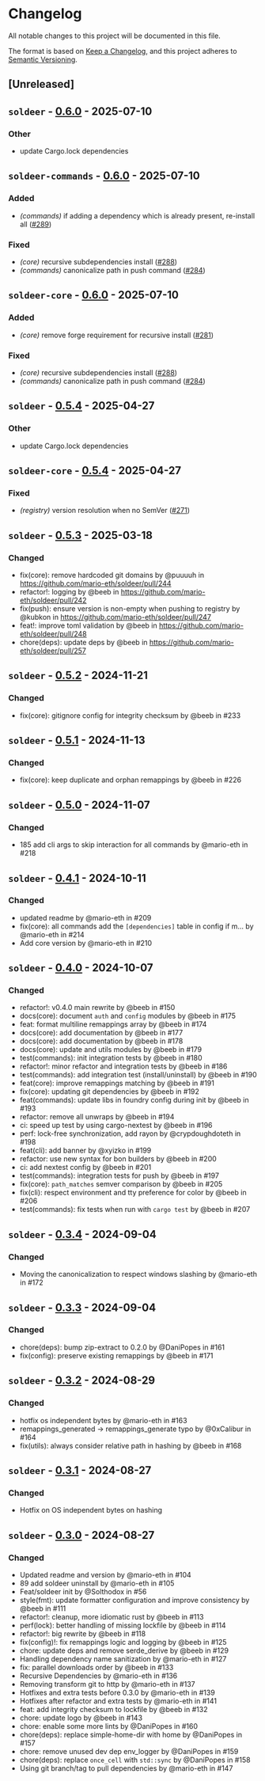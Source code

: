 # Changelog

All notable changes to this project will be documented in this file.

The format is based on [Keep a Changelog](https://keepachangelog.com/en/1.0.0/),
and this project adheres to [Semantic Versioning](https://semver.org/spec/v2.0.0.html).

## [Unreleased]

## `soldeer` - [0.6.0](https://github.com/mario-eth/soldeer/compare/v0.5.4...v0.6.0) - 2025-07-10

### Other
- update Cargo.lock dependencies

## `soldeer-commands` - [0.6.0](https://github.com/mario-eth/soldeer/compare/soldeer-commands-v0.5.4...soldeer-commands-v0.6.0) - 2025-07-10

### Added
- *(commands)* if adding a dependency which is already present, re-install all ([#289](https://github.com/mario-eth/soldeer/pull/289))

### Fixed
- *(core)* recursive subdependencies install ([#288](https://github.com/mario-eth/soldeer/pull/288))
- *(commands)* canonicalize path in push command ([#284](https://github.com/mario-eth/soldeer/pull/284))

## `soldeer-core` - [0.6.0](https://github.com/mario-eth/soldeer/compare/soldeer-core-v0.5.4...soldeer-core-v0.6.0) - 2025-07-10

### Added
- *(core)* remove forge requirement for recursive install ([#281](https://github.com/mario-eth/soldeer/pull/281))

### Fixed
- *(core)* recursive subdependencies install ([#288](https://github.com/mario-eth/soldeer/pull/288))
- *(commands)* canonicalize path in push command ([#284](https://github.com/mario-eth/soldeer/pull/284))

## `soldeer` - [0.5.4](https://github.com/mario-eth/soldeer/compare/v0.5.3...v0.5.4) - 2025-04-27

### Other
- update Cargo.lock dependencies

## `soldeer-core` - [0.5.4](https://github.com/mario-eth/soldeer/compare/soldeer-core-v0.5.3...soldeer-core-v0.5.4) - 2025-04-27

### Fixed
- *(registry)* version resolution when no SemVer ([#271](https://github.com/mario-eth/soldeer/pull/271))

## `soldeer` - [0.5.3](https://github.com/mario-eth/soldeer/compare/v0.5.2...v0.5.3) - 2025-03-18

### Changed

- fix(core): remove hardcoded git domains by @puuuuh in https://github.com/mario-eth/soldeer/pull/244
- refactor!: logging by @beeb in https://github.com/mario-eth/soldeer/pull/242
- fix(push): ensure version is non-empty when pushing to registry by @kubkon in https://github.com/mario-eth/soldeer/pull/247
- feat!: improve toml validation by @beeb in https://github.com/mario-eth/soldeer/pull/248
- chore(deps): update deps by @beeb in https://github.com/mario-eth/soldeer/pull/257

## `soldeer` - [0.5.2](https://github.com/mario-eth/soldeer/compare/v0.5.1...v0.5.2) - 2024-11-21

### Changed

- fix(core): gitignore config for integrity checksum by @beeb in #233

## `soldeer` - [0.5.1](https://github.com/mario-eth/soldeer/compare/v0.5.0...v0.5.1) - 2024-11-13

### Changed

- fix(core): keep duplicate and orphan remappings by @beeb in #226

## `soldeer` - [0.5.0](https://github.com/mario-eth/soldeer/compare/v0.4.1...v0.5.0) - 2024-11-07

### Changed

- 185 add cli args to skip interaction for all commands by @mario-eth in #218

## `soldeer` - [0.4.1](https://github.com/mario-eth/soldeer/compare/v0.4.0...v0.4.1) - 2024-10-11

### Changed

- updated readme by @mario-eth in #209
- fix(core): all commands add the `[dependencies]` table in config if m… by @mario-eth in #214
- Add core version by @mario-eth in #210


## `soldeer` - [0.4.0](https://github.com/mario-eth/soldeer/compare/v0.3.4...v0.4.0) - 2024-10-07

### Changed

- refactor!: v0.4.0 main rewrite by @beeb in #150
- docs(core): document `auth` and `config` modules by @beeb in #175
- feat: format multiline remappings array by @beeb in #174
- docs(core): add documentation by @beeb in #177
- docs(core): add documentation by @beeb in #178
- docs(core): update and utils modules by @beeb in #179
- test(commands): init integration tests by @beeb in #180
- refactor!: minor refactor and integration tests by @beeb in #186
- test(commands): add integration test (install/uninstall) by @beeb in #190
- feat(core): improve remappings matching by @beeb in #191
- fix(core): updating git dependencies by @beeb in #192
- feat(commands): update libs in foundry config during init by @beeb in #193
- refactor: remove all unwraps by @beeb in #194
- ci: speed up test by using cargo-nextest by @beeb in #196
- perf: lock-free synchronization, add rayon by @crypdoughdoteth in #198
- feat(cli): add banner by @xyizko in #199
- refactor: use new syntax for bon builders by @beeb in #200
- ci: add nextest config by @beeb in #201
- test(commands): integration tests for push by @beeb in #197
- fix(core): `path_matches` semver comparison by @beeb in #205
- fix(cli): respect environment and tty preference for color by @beeb in #206
- test(commands): fix tests when run with `cargo test` by @beeb in #207

## `soldeer` - [0.3.4](https://github.com/mario-eth/soldeer/compare/v0.3.3...v0.3.4) - 2024-09-04

### Changed

- Moving the canonicalization to respect windows slashing by @mario-eth in #172

## `soldeer` - [0.3.3](https://github.com/mario-eth/soldeer/compare/v0.3.2...v0.3.3) - 2024-09-04

### Changed

- chore(deps): bump zip-extract to 0.2.0 by @DaniPopes in #161
- fix(config): preserve existing remappings by @beeb in #171

## `soldeer` - [0.3.2](https://github.com/mario-eth/soldeer/compare/v0.3.1...v0.3.2) - 2024-08-29

### Changed

- hotfix os independent bytes by @mario-eth in #163
- remappings_generated -> remappings_generate typo by @0xCalibur in #164
- fix(utils): always consider relative path in hashing by @beeb in #168

## `soldeer` - [0.3.1](https://github.com/mario-eth/soldeer/compare/v0.3.0...v0.3.1) - 2024-08-27

### Changed

- Hotfix on OS independent bytes on hashing

## `soldeer` - [0.3.0](https://github.com/mario-eth/soldeer/compare/v0.2.19...v0.3.0) - 2024-08-27

### Changed

- Updated readme and version by @mario-eth in #104
- 89 add soldeer uninstall by @mario-eth in #105
- Feat/soldeer init by @Solthodox in #56
- style(fmt): update formatter configuration and improve consistency by @beeb in #111
- refactor!: cleanup, more idiomatic rust by @beeb in #113
- perf(lock): better handling of missing lockfile by @beeb in #114
- refactor!: big rewrite by @beeb in #118
- fix(config)!: fix remappings logic and logging by @beeb in #125
- chore: update deps and remove serde_derive by @beeb in #129
- Handling dependency name sanitization by @mario-eth in #127
- fix: parallel downloads order by @beeb in #133
- Recursive Dependencies by @mario-eth in #136
- Removing transform git to http by @mario-eth in #137
- Hotfixes and extra tests before 0.3.0 by @mario-eth in #139
- Hotfixes after refactor and extra tests by @mario-eth in #141
- feat: add integrity checksum to lockfile by @beeb in #132
- chore: update logo by @beeb in #143
- chore: enable some more lints by @DaniPopes in #160
- chore(deps): replace simple-home-dir with home by @DaniPopes in #157
- chore: remove unused dev dep env_logger by @DaniPopes in #159
- chore(deps): replace `once_cell` with `std::sync` by @DaniPopes in #158
- Using git branch/tag to pull dependencies by @mario-eth in #147

